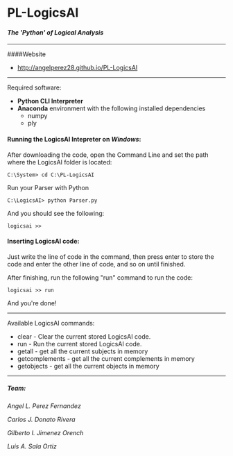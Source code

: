 # PL-LogicsAI
#### _The 'Python' of Logical Analysis_

--------

####Website
- http://angelperez28.github.io/PL-LogicsAI
 
--------

Required software:
- **Python CLI Interpreter**
- **Anaconda** environment with the following installed dependencies
  - numpy
  - ply

#### Running the LogicsAI Intepreter on *Windows*:

After downloading the code, open the Command Line and set the path where the LogicsAI folder is located:

```
C:\System> cd C:\PL-LogicsAI
```

Run your Parser with Python
```
C:\LogicsAI> python Parser.py
```

And you should see the following:
```
logicsai >>
```
#### Inserting LogicsAI code:

Just write the line of code in the command, then press enter to store the code and enter the other line of code, and so on until finished.

After finishing, run the following "run" command to run the code:

```
logicsai >> run
```

And you're done!

-----------

Available LogicsAI commands:
- clear - Clear the current stored LogicsAI code.
- run - Run the current stored LogicsAI code.
- getall - get all the current subjects in memory
- getcomplements - get all the current complements in memory
- getobjects - get all the current objects in memory

----------

##### Team:
*Angel L. Perez Fernandez*

*Carlos J. Donato Rivera*

*Gilberto I. Jimenez Orench*

*Luis A. Sala Ortiz*
